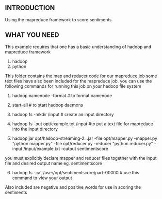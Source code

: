 ## INTRODUCTION
Using the mapreduce framework to score sentiments
## WHAT YOU NEED
This example requires that one has a basic understanding of hadoop and mapreduce framework
1. hadoop
2. python


This folder contains the map and reducer code for our mapreduce job
some text files have also been included for the mapreduce job.
you can use the following commands  for running this job on your hadoop file system

1. hadoop namenode -format                 # to format namenode

2. start-all                                # to start hadoop daemons
3. hadoop fs -mkdir /input                 # create an input directory
4. hadoop fs -put  opt/example.txt /input    #to put  a text file for mapreduce into the input directory
5. hadoop jar opt/hadoop-streaming-2.*.*.jar -file opt/mapper.py -mapper.py "python mapper.py" -file opt/reducer.py -reducer "python reducer.py" -input /input/example.txt -output sentimentscore

you must explicitly declare mapper and reducer files together with the input file and desired output name eg. sentimentscore

6. hadoop fs -cat /user/opt/sentimentscore/part-00000  # use this command to view your output

Also included are negative and positive words for use in scoring the sentiments

